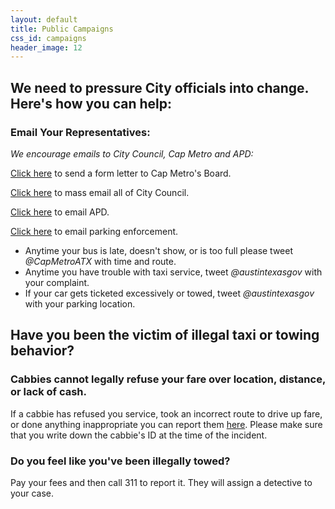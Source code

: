 ```yaml
---
layout: default
title: Public Campaigns
css_id: campaigns
header_image: 12
---
```


## We need to pressure City officials into change.  Here's how you can help:

### Email Your Representatives:
_We encourage emails to City Council, Cap Metro and APD:_

<a href="http://www.atxsaferstreets.org/forms/Cap_Metro/Cap_Metro.php" target="_blank">Click here</a> to send a form letter to Cap Metro's Board.

<a href="http://www.austintexas.gov/mail/all-council-members" target="_blank">Click here</a> to mass email all of City Council.

<a href="http://www.austintexas.gov/email/police3" target="_blank">Click here</a> to email APD.

<a href="http://www.austintexas.gov/email/parking" target="_blank">Click here</a> to email parking enforcement.


* Anytime your bus is late, doesn't show, or is too full please tweet *@CapMetroATX* with time and route.
* Anytime you have trouble with taxi service, tweet *@austintexasgov* with your complaint.
* If your car gets ticketed excessively or towed, tweet *@austintexasgov* with your parking location.


## Have you been the victim of illegal taxi or towing behavior? 

### Cabbies cannot legally refuse your fare over location, distance, or lack of cash.  
If a cabbie has refused you service, took an incorrect route to drive up fare, or done anything inappropriate you can report them <a href="http://www.austintexas.gov/online-form/ground-transportation-complaint-form" target="_blank">here</a>.  Please make sure that you write down the cabbie's ID at the time of the incident.

### Do you feel like you've been illegally towed?
Pay your fees and then call 311 to report it.  They will assign a detective to your case.



